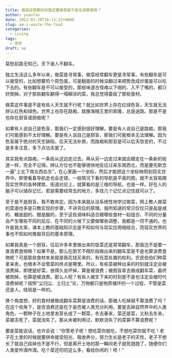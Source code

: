 ```yaml
---
title: 做菜经常翻车的我还要做菜是不是在浪费食物？
author: yuanfan
date: 2022-03-20T16:13:22+0800
slug: am-i-waste-the-food
categories:
  - Living
tags:
  - 思考
draft: no
---
```


莫愁前路无知己，天下谁人不翻车。

<!--more-->

独立生活这么多年以来，做菜是寻常事，做菜经常翻车更是寻常事。有些翻车是可以接受的，比如想要煎个荷包蛋，可是翻面的时候没翻过来顺势改成炒蛋是可以吃下去的。有些翻车是不可以接受的，那些味道古怪难以下咽的、入不了嘴的，都只好倒掉。对于那些翻车翻得一塌糊涂的菜，我总觉得委屈了那些食材。

做菜这件事是不是有些人天生就不行呢？就比如世界上存在红绿色盲，天生就无法辨认红色和绿色。世界上也存在路痴，就像海贼王里的索隆，总是迷路。那是不是也存在厨盲或厨痴呢？

如果有人说自己是色盲，那我们一定感到很好理解。要是有人说自己是路痴，那我们可能感到不太好理解。要是有人说自己是厨盲，那我们可能根本无法理解。因为色盲属于绝对的天生缺陷，后天无法补救，而路痴和厨盲是可以后天改变的，不过是多多注意，多下点功夫罢了。

其实我有点路痴，一条街从这边走过去，再从另一边走过来就会跟走在一条新的街道一样，完全不记得。辨认方位也不能够很快地反应过来东南西北，而是要先默念一遍“上北下南左西右东”，在心里画一个坐标，然后才能把这个坐标映照到现实世界中。即使看着导航走也会走错，一般情况下看的导航是平面的图，就不太容易跟现实世界的各种建筑、街道对应上，就算看的是三维的导航，也是一样。好在人的脑子可以储存记忆，若是需要经常去的地方，多找几个记忆点记住就可以了。

至于是不是厨盲，我不敢肯定。因为本来就从没系统性地学过做菜，网上教人做菜的菜谱也多是只教实现的步骤，不讲背后的原理。我所知道的常识仅仅只是盐是咸的、糖是甜的、醋是酸的，至于这些调味料适合跟哪些食材一起组合、不同的分量会产生哪些不同的反应、在不同的火候下又要做哪些调整，我都是一窍不通的。也许是我太笨，课本上教的基础知识总是不知如何与现实应用相结合，而现实世界的事也不知如何推敲背后的基本原理。

如果我真是一个厨盲，往后许多年里做出来的饭菜还是常常翻车，那我岂不是要一直浪费食物嘛？如果不是，那么在厨艺不精阶段做出来的翻车菜是不是也算浪费食物呢？可是那些食材本来就是我花钱买来的，有任意处置的权利。农民伯伯们种菜拿来卖，也根本不会管菜的终点是哪里。所以，有些菜被种出来的时刻就注定会被浪费掉。即使是好菜，放得久会坏掉，算是被浪费；被厨盲拿去做成翻车菜，最终被倒掉，也算是被浪费。那么人呢？有些人被生下来的时刻是不是也注定会被时代浪费掉呢？按照“尘归尘、土归土”论，万物都只是物质循环的一个过程，不管是菜还是人，结局是一样的。

换个角度想，好的食材被做成翻车菜算是浪费的话，那被人吃掉就不算浪费了吗？在这个视角下，是否浪费还是在于是否被人类充分利用。要是去掉自然界中的人类角色，一颗种子在土地里发芽长成了一颗菜，冬去春来，菜还是菜，又秋去冬来，菜被冻死了，菜就消失了。那从未被利用过、默默消失了的菜算不算浪费呢？

要是菜能说话，也许会说：“你管老子呢！想吃菜你就吃，不想吃菜你就不吃！老子在土里的时候就要拼命接受阳光、吸收养分，努力生长是老子的天性，老子不想长了就自己挂掉也不是不行，但是离开土地的那一瞬间老子就死翘翘了，随便你们人类爱咋滴咋滴。吃个菜还叨叨这么多，看给你闲的！啧！”

